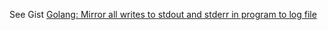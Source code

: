 See Gist [Golang: Mirror all writes to stdout and stderr in program to log file](https://gist.github.com/jerblack/4b98ba48ed3fb1d9f7544d2b1a1be287)

